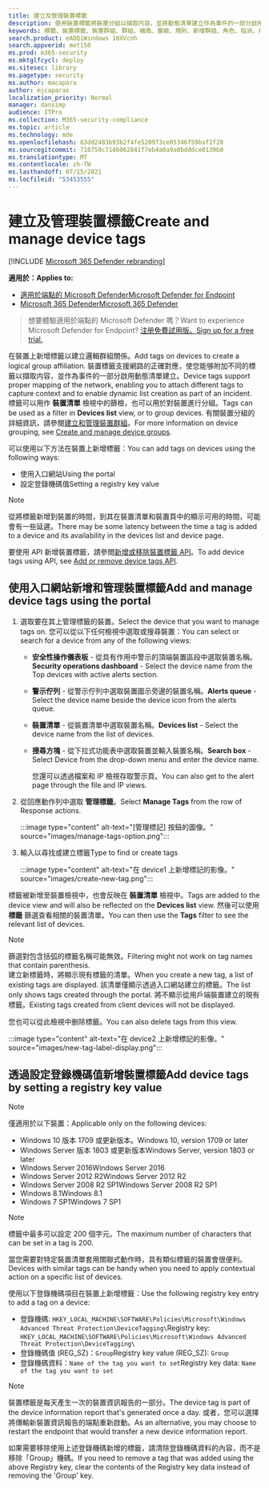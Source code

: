 ```yaml
---
title: 建立及管理裝置標籤
description: 使用裝置標籤將裝置分組以擷取内容，並將動態清單建立作為事件的一部分啟用
keywords: 標籤、裝置標籤、裝置群組、群組、補救、層級、規則、新增群組、角色、指派、順位
search.product: eADQiWindows 10XVcnh
search.appverid: met150
ms.prod: m365-security
ms.mktglfcycl: deploy
ms.sitesec: library
ms.pagetype: security
ms.author: macapara
author: mjcaparas
localization_priority: Normal
manager: dansimp
audience: ITPro
ms.collection: M365-security-compliance
ms.topic: article
ms.technology: mde
ms.openlocfilehash: 83dd2483b93b2f4fe520973ce05346f59baf2f28
ms.sourcegitcommit: 718759c7146062841f7eb4a0a9a8bdddce0139b0
ms.translationtype: MT
ms.contentlocale: zh-TW
ms.lasthandoff: 07/15/2021
ms.locfileid: "53453555"
---
```

# <a name="create-and-manage-device-tags"></a><span data-ttu-id="d7f5e-104">建立及管理裝置標籤</span><span class="sxs-lookup"><span data-stu-id="d7f5e-104">Create and manage device tags</span></span>

[!INCLUDE [Microsoft 365 Defender rebranding](../../includes/microsoft-defender.md)]

<span data-ttu-id="d7f5e-105">**適用於：**</span><span class="sxs-lookup"><span data-stu-id="d7f5e-105">**Applies to:**</span></span>
- [<span data-ttu-id="d7f5e-106">適用於端點的 Microsoft Defender</span><span class="sxs-lookup"><span data-stu-id="d7f5e-106">Microsoft Defender for Endpoint</span></span>](https://go.microsoft.com/fwlink/p/?linkid=2154037)
- [<span data-ttu-id="d7f5e-107">Microsoft 365 Defender</span><span class="sxs-lookup"><span data-stu-id="d7f5e-107">Microsoft 365 Defender</span></span>](https://go.microsoft.com/fwlink/?linkid=2118804)

> <span data-ttu-id="d7f5e-108">想要體驗適用於端點的 Microsoft Defender 嗎？</span><span class="sxs-lookup"><span data-stu-id="d7f5e-108">Want to experience Microsoft Defender for Endpoint?</span></span> [<span data-ttu-id="d7f5e-109">注册免費試用版。</span><span class="sxs-lookup"><span data-stu-id="d7f5e-109">Sign up for a free trial.</span></span>](https://www.microsoft.com/microsoft-365/windows/microsoft-defender-atp?ocid=docs-wdatp-exposedapis-abovefoldlink)

<span data-ttu-id="d7f5e-110">在裝置上新增標籤以建立邏輯群組關係。</span><span class="sxs-lookup"><span data-stu-id="d7f5e-110">Add tags on devices to create a logical group affiliation.</span></span> <span data-ttu-id="d7f5e-111">裝置標籤支援網路的正確對應，使您能够附加不同的標籤以擷取内容，並作為事件的一部分啟用動態清單建立。</span><span class="sxs-lookup"><span data-stu-id="d7f5e-111">Device tags support proper mapping of the network, enabling you to attach different tags to capture context and to enable dynamic list creation as part of an incident.</span></span> <span data-ttu-id="d7f5e-112">標籤可以用作 **裝置清單** 檢視中的篩檢，也可以用於對裝置進行分組。</span><span class="sxs-lookup"><span data-stu-id="d7f5e-112">Tags can be used as a filter in **Devices list** view, or to group devices.</span></span> <span data-ttu-id="d7f5e-113">有關裝置分組的詳細資訊，請參閱[建立和管理裝置群組](machine-groups.md)。</span><span class="sxs-lookup"><span data-stu-id="d7f5e-113">For more information on device grouping, see [Create and manage device groups](machine-groups.md).</span></span>

<span data-ttu-id="d7f5e-114">可以使用以下方法在裝置上新增標籤：</span><span class="sxs-lookup"><span data-stu-id="d7f5e-114">You can add tags on devices using the following ways:</span></span>

- <span data-ttu-id="d7f5e-115">使用入口網站</span><span class="sxs-lookup"><span data-stu-id="d7f5e-115">Using the portal</span></span>
- <span data-ttu-id="d7f5e-116">設定登錄機碼值</span><span class="sxs-lookup"><span data-stu-id="d7f5e-116">Setting a registry key value</span></span>

> [!NOTE]
> <span data-ttu-id="d7f5e-117">從將標籤新增到裝置的時間，到其在裝置清單和裝置頁中的顯示可用的時間，可能會有一些延遲。</span><span class="sxs-lookup"><span data-stu-id="d7f5e-117">There may be some latency between the time a tag is added to a device and its availability in the devices list and device page.</span></span>  

<span data-ttu-id="d7f5e-118">要使用 API 新增裝置標籤，請參閲[新增或移除裝置標籤 API](add-or-remove-machine-tags.md)。</span><span class="sxs-lookup"><span data-stu-id="d7f5e-118">To add device tags using API, see [Add or remove device tags API](add-or-remove-machine-tags.md).</span></span>

## <a name="add-and-manage-device-tags-using-the-portal"></a><span data-ttu-id="d7f5e-119">使用入口網站新增和管理裝置標籤</span><span class="sxs-lookup"><span data-stu-id="d7f5e-119">Add and manage device tags using the portal</span></span>

1. <span data-ttu-id="d7f5e-120">選取要在其上管理標籤的裝置。</span><span class="sxs-lookup"><span data-stu-id="d7f5e-120">Select the device that you want to manage tags on.</span></span> <span data-ttu-id="d7f5e-121">您可以從以下任何檢視中選取或搜尋裝置：</span><span class="sxs-lookup"><span data-stu-id="d7f5e-121">You can select or search for a device from any of the following views:</span></span>

   - <span data-ttu-id="d7f5e-122">**安全性操作儀表板** - 從具有作用中警示的頂端裝置區段中選取裝置名稱。</span><span class="sxs-lookup"><span data-stu-id="d7f5e-122">**Security operations dashboard** - Select the device name from the Top devices with active alerts section.</span></span>
   - <span data-ttu-id="d7f5e-123">**警示佇列** - 從警示佇列中選取裝置圖示旁邊的裝置名稱。</span><span class="sxs-lookup"><span data-stu-id="d7f5e-123">**Alerts queue** - Select the device name beside the device icon from the alerts queue.</span></span>
   - <span data-ttu-id="d7f5e-124">**裝置清單** - 從裝置清單中選取裝置名稱。</span><span class="sxs-lookup"><span data-stu-id="d7f5e-124">**Devices list** - Select the device name from the list of devices.</span></span>
   - <span data-ttu-id="d7f5e-125">**搜尋方塊** - 從下拉式功能表中選取裝置並輸入裝置名稱。</span><span class="sxs-lookup"><span data-stu-id="d7f5e-125">**Search box** - Select Device from the drop-down menu and enter the device name.</span></span>

     <span data-ttu-id="d7f5e-126">您還可以透過檔案和 IP 檢視存取警示頁。</span><span class="sxs-lookup"><span data-stu-id="d7f5e-126">You can also get to the alert page through the file and IP views.</span></span>

2. <span data-ttu-id="d7f5e-127">從回應動作列中選取 **管理標籤**。</span><span class="sxs-lookup"><span data-stu-id="d7f5e-127">Select **Manage Tags** from the row of Response actions.</span></span>

    :::image type="content" alt-text="[管理標記] 按鈕的圖像。" source="images/manage-tags-option.png":::

3. <span data-ttu-id="d7f5e-129">輸入以尋找或建立標籤</span><span class="sxs-lookup"><span data-stu-id="d7f5e-129">Type to find or create tags</span></span>

    :::image type="content" alt-text="在 device1 上新增標記的影像。" source="images/create-new-tag.png":::

<span data-ttu-id="d7f5e-131">標籤被新增至裝置檢視中，也會反映在 **裝置清單** 檢視中。</span><span class="sxs-lookup"><span data-stu-id="d7f5e-131">Tags are added to the device view and will also be reflected on the **Devices list** view.</span></span> <span data-ttu-id="d7f5e-132">然後可以使用 **標籤** 篩選查看相關的裝置清單。</span><span class="sxs-lookup"><span data-stu-id="d7f5e-132">You can then use the **Tags** filter to see the relevant list of devices.</span></span>

>[!NOTE]
> <span data-ttu-id="d7f5e-133">篩選對包含括弧的標籤名稱可能無效。</span><span class="sxs-lookup"><span data-stu-id="d7f5e-133">Filtering might not work on tag names that contain parenthesis.</span></span><br>
> <span data-ttu-id="d7f5e-134">建立新標籤時，將顯示現有標籤的清單。</span><span class="sxs-lookup"><span data-stu-id="d7f5e-134">When you create a new tag, a list of existing tags are displayed.</span></span> <span data-ttu-id="d7f5e-135">該清單僅顯示透過入口網站建立的標籤。</span><span class="sxs-lookup"><span data-stu-id="d7f5e-135">The list only shows tags created through the portal.</span></span> <span data-ttu-id="d7f5e-136">將不顯示從用戶端裝置建立的現有標籤。</span><span class="sxs-lookup"><span data-stu-id="d7f5e-136">Existing tags created from client devices will not be displayed.</span></span>

<span data-ttu-id="d7f5e-137">您也可以從此檢視中删除標籤。</span><span class="sxs-lookup"><span data-stu-id="d7f5e-137">You can also delete tags from this view.</span></span>

:::image type="content" alt-text="在 device2 上新增標記的影像。" source="images/new-tag-label-display.png":::

## <a name="add-device-tags-by-setting-a-registry-key-value"></a><span data-ttu-id="d7f5e-139">透過設定登錄機碼值新增裝置標籤</span><span class="sxs-lookup"><span data-stu-id="d7f5e-139">Add device tags by setting a registry key value</span></span>

>[!NOTE]
> <span data-ttu-id="d7f5e-140">僅適用於以下裝置：</span><span class="sxs-lookup"><span data-stu-id="d7f5e-140">Applicable only on the following devices:</span></span>
>- <span data-ttu-id="d7f5e-141">Windows 10 版本 1709 或更新版本。</span><span class="sxs-lookup"><span data-stu-id="d7f5e-141">Windows 10, version 1709 or later</span></span>
>- <span data-ttu-id="d7f5e-142">Windows Server 版本 1803 或更新版本</span><span class="sxs-lookup"><span data-stu-id="d7f5e-142">Windows Server, version 1803 or later</span></span>
>- <span data-ttu-id="d7f5e-143">Windows Server 2016</span><span class="sxs-lookup"><span data-stu-id="d7f5e-143">Windows Server 2016</span></span>
>- <span data-ttu-id="d7f5e-144">Windows Server 2012 R2</span><span class="sxs-lookup"><span data-stu-id="d7f5e-144">Windows Server 2012 R2</span></span>
>- <span data-ttu-id="d7f5e-145">Windows Server 2008 R2 SP1</span><span class="sxs-lookup"><span data-stu-id="d7f5e-145">Windows Server 2008 R2 SP1</span></span>
>- <span data-ttu-id="d7f5e-146">Windows 8.1</span><span class="sxs-lookup"><span data-stu-id="d7f5e-146">Windows 8.1</span></span>
>- <span data-ttu-id="d7f5e-147">Windows 7 SP1</span><span class="sxs-lookup"><span data-stu-id="d7f5e-147">Windows 7 SP1</span></span>

> [!NOTE] 
> <span data-ttu-id="d7f5e-148">標籤中最多可以設定 200 個字元。</span><span class="sxs-lookup"><span data-stu-id="d7f5e-148">The maximum number of characters that can be set in a tag is 200.</span></span>

<span data-ttu-id="d7f5e-149">當您需要對特定裝置清單套用關聯式動作時，具有類似標籤的裝置會很便利。</span><span class="sxs-lookup"><span data-stu-id="d7f5e-149">Devices with similar tags can be handy when you need to apply contextual action on a specific list of devices.</span></span>

<span data-ttu-id="d7f5e-150">使用以下登錄機碼項目在裝置上新增標籤：</span><span class="sxs-lookup"><span data-stu-id="d7f5e-150">Use the following registry key entry to add a tag on a device:</span></span>

- <span data-ttu-id="d7f5e-151">登錄機碼: `HKEY_LOCAL_MACHINE\SOFTWARE\Policies\Microsoft\Windows Advanced Threat Protection\DeviceTagging\`</span><span class="sxs-lookup"><span data-stu-id="d7f5e-151">Registry key: `HKEY_LOCAL_MACHINE\SOFTWARE\Policies\Microsoft\Windows Advanced Threat Protection\DeviceTagging\`</span></span>
- <span data-ttu-id="d7f5e-152">登錄機碼值 (REG_SZ)：`Group`</span><span class="sxs-lookup"><span data-stu-id="d7f5e-152">Registry key value (REG_SZ): `Group`</span></span>
- <span data-ttu-id="d7f5e-153">登錄機碼資料：`Name of the tag you want to set`</span><span class="sxs-lookup"><span data-stu-id="d7f5e-153">Registry key data: `Name of the tag you want to set`</span></span>

>[!NOTE]
><span data-ttu-id="d7f5e-154">裝置標籤是每天產生一次的裝置資訊報告的一部分。</span><span class="sxs-lookup"><span data-stu-id="d7f5e-154">The device tag is part of the device information report that's generated once a day.</span></span> <span data-ttu-id="d7f5e-155">或者，您可以選擇將傳輸新裝置資訊報告的端點重新啟動。</span><span class="sxs-lookup"><span data-stu-id="d7f5e-155">As an alternative, you may choose to restart the endpoint that would transfer a new device information report.</span></span>
> 
> <span data-ttu-id="d7f5e-156">如果需要移除使用上述登錄機碼新增的標籤，請清除登錄機碼資料的內容，而不是移除「Group」機碼。</span><span class="sxs-lookup"><span data-stu-id="d7f5e-156">If you need to remove a tag that was added using the above Registry key, clear the contents of the Registry key data instead of removing the 'Group' key.</span></span>
